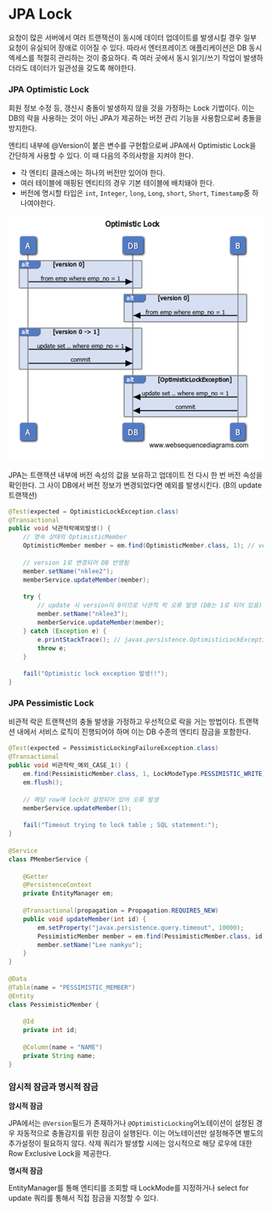 # JPA Lock

요청이 많은 서버에서 여러 트랜잭션이 동시에 데이터 업데이트를 발생시킬 경우 일부 요청이 유실되어 장애로 이어질 수 있다. 따라서 엔터프레이즈 애플리케이션은 DB 동시 엑세스를 적절히 관리하는 것이 중요하다. 즉 여러 곳에서 동시 읽기/쓰기 작업이 발생하더라도 데이터가 일관성을 갖도록 해야한다.

### JPA Optimistic Lock

회원 정보 수정 등, 갱신시 충돌이 발생하지 않을 것을 가정하는 Lock 기법이다. 이는 DB의 락을 사용하는 것이 아닌 JPA가 제공하는 버전 관리 기능을 사용함으로써 충돌을 방지한다.

엔티티 내부에 @Version이 붙은 변수를 구현함으로써 JPA에서 Optimistic Lock을 간단하게 사용할 수 있다. 이 때 다음의 주의사항을 지켜야 한다.

- 각 엔티티 클래스에는 하나의 버전만 있어야 한다.
- 여러 테이블에 매핑된 엔티티의 경우 기본 테이블에 배치돼야 한다.
- 버전에 명시할 타입은 `int`, `Integer`, `long`, `Long`, `short`, `Short`, `Timestamp`중 하나여야한다.

![](../img/jpa-06.png)

JPA는 트랜잭션 내부에 버전 속성의 값을 보유하고 업데이트 전 다시 한 번 버전 속성을 확인한다. 그 사이 DB에서 버전 정보가 변경되었다면 예외를 발생시킨다. (B의 update 트랜잭션)

```java
@Test(expected = OptimisticLockException.class)
@Transactional
public void 낙관적락예외발생() {
    // 영속 상태의 OptimisticMember
    OptimisticMember member = em.find(OptimisticMember.class, 1); // version 0

    // version 1로 변경되어 DB 반영됨
    member.setName("nklee2");
    memberService.updateMember(member);

    try {
        // update 시 version이 0이므로 낙관적 락 오류 발생 (DB는 1로 되어 있음)
        member.setName("nklee3");
        memberService.updateMember(member);
    } catch (Exception e) {
        e.printStackTrace(); // javax.persistence.OptimisticLockException: Row was updated or deleted by another transaction (or unsaved-value mapping was incorrect)
        throw e;
    }

    fail("Optimistic lock exception 발생!!");
}
```

### JPA Pessimistic Lock

비관적 락은 트랜잭션의 충돌 발생을 가정하고 우선적으로 락을 거는 방법이다. 트랜잭션 내에서 서비스 로직이 진행되어야 하며 이는 DB 수준의 엔티티 잠금을 포함한다.

```java
@Test(expected = PessimisticLockingFailureException.class)
@Transactional
public void 비관적락_예외_CASE_1() {
    em.find(PessimisticMember.class, 1, LockModeType.PESSIMISTIC_WRITE); // where pessimisti0_.id=? for update (H2)
    em.flush();

    // 해당 row에 lock이 설정되어 있어 오류 발생
    memberService.updateMember(1);

    fail("Timeout trying to lock table ; SQL statement:");
}

@Service
class PMemberService {

    @Getter
    @PersistenceContext
    private EntityManager em;

    @Transactional(propagation = Propagation.REQUIRES_NEW)
    public void updateMember(int id) {
        em.setProperty("javax.persistence.query.timeout", 10000);
        PessimisticMember member = em.find(PessimisticMember.class, id);
        member.setName("Lee namkyu");
    }
}

@Data
@Table(name = "PESSIMISTIC_MEMBER")
@Entity
class PessimisticMember {

    @Id
    private int id;

    @Column(name = "NAME")
    private String name;
}
```

### 암시적 잠금과 명시적 잠금

**암시적 잠금**

JPA에서는 `@Version`필드가 존재하거나 `@OptimisticLocking`어노테이션이 설정된 경우 자동적으로 충돌감지를 위한 잠금이 실행된다. 이는 어노테이션만 설정해주면 별도의 추가설정이 필요하지 않다. 삭제 쿼리가 발생할 시에는 암시적으로 해당 로우에 대한 Row Exclusive Lock을 제공한다.

**명시적 잠금**

EntityManager를 통해 엔티티를 조회할 때 LockMode를 지정하거나 select for update 쿼리를 통해서 직접 잠금을 지정할 수 있다.
